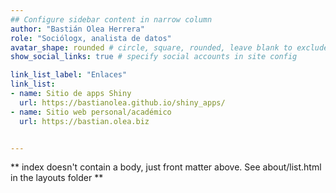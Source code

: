 ```yaml
---
## Configure sidebar content in narrow column
author: "Bastián Olea Herrera"
role: "Sociólogx, analista de datos"
avatar_shape: rounded # circle, square, rounded, leave blank to exclude
show_social_links: true # specify social accounts in site config

link_list_label: "Enlaces"
link_list:
- name: Sitio de apps Shiny
  url: https://bastianolea.github.io/shiny_apps/
- name: Sitio web personal/académico
  url: https://bastian.olea.biz


---
```


** index doesn't contain a body, just front matter above.
See about/list.html in the layouts folder **